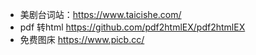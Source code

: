 - 美剧台词站：https://www.taicishe.com/
- pdf 转html https://github.com/pdf2htmlEX/pdf2htmlEX
- 免费图床 https://www.picb.cc/
